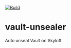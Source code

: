 [![Build](https://github.com/dmahmalat/vault-unsealer/actions/workflows/publish.yml/badge.svg)](https://github.com/dmahmalat/vault-unsealer/actions/workflows/publish.yml)

# vault-unsealer
Auto unseal Vault on Skyloft
